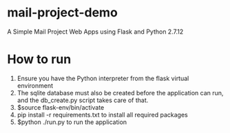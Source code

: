 # mail-project-demo
A Simple Mail Project Web Apps using Flask and Python 2.7.12

# How to run
1. Ensure you have the Python interpreter from the flask virtual environment
2. The sqlite database must also be created before the application can run, and the db_create.py script takes care of that.
3. $source flask-env/bin/activate
4. pip install -r requirements.txt to install all required packages
5. $python ./run.py to run the application
